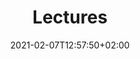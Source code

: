 ---
title: "Lectures"
description: "Ce que j'ai lu."
date: 2021-02-07T12:57:50+02:00
draft: false
color: sunray
resources:
  - src: "*.jpg"
menu:
  main:
    weight: 4
linktitle: Lectures
---